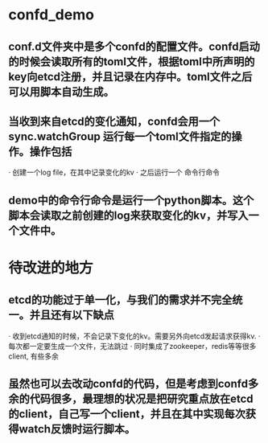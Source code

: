 # confd_demo
## conf.d文件夹中是多个confd的配置文件。confd启动的时候会读取所有的toml文件，根据toml中所声明的key向etcd注册，并且记录在内存中。toml文件之后可以用脚本自动生成。
## 当收到来自etcd的变化通知，confd会用一个 sync.watchGroup 运行每一个toml文件指定的操作。操作包括
 · 创建一个log file，在其中记录变化的kv
 · 之后运行一个 命令行命令
## demo中的命令行命令是运行一个python脚本。这个脚本会读取之前创建的log来获取变化的kv，并写入一个文件中。

# 待改进的地方
## etcd的功能过于单一化，与我们的需求并不完全统一。并且还有以下缺点
 · 收到etcd通知的时候，不会记录下变化的kv。需要另外向etcd发起请求获得kv.
 · 每次都一定要生成一个文件，无法跳过
 · 同时集成了zookeeper，redis等等很多client, 有些多余

## 虽然也可以去改动confd的代码，但是考虑到confd多余的代码很多，最理想的状况是把研究重点放在etcd的client，自己写一个client，并且在其中实现每次获得watch反馈时运行脚本。